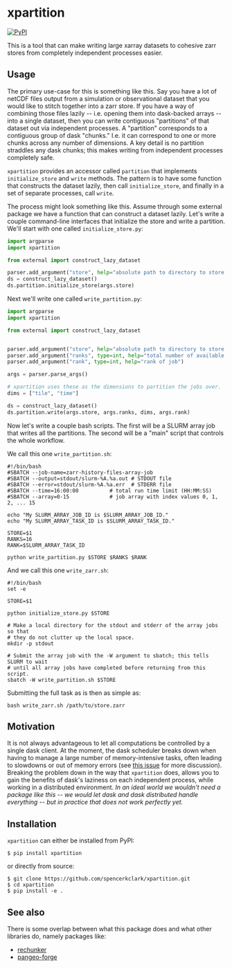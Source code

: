 # xpartition

[![PyPI](https://img.shields.io/pypi/v/xpartition.svg)](https://pypi.python.org/pypi/xpartition/)

This is a tool that can make writing large xarray datasets to cohesive zarr
stores from completely independent processes easier.

## Usage

The primary use-case for this is something like this.  Say you have a lot of
netCDF files output from a simulation or observational dataset that you would
like to stitch together into a zarr store.  If you have a way of combining
those files lazily -- i.e. opening them into dask-backed arrays -- into a
single dataset, then you can write contiguous "partitions" of that dataset out
via independent processes.  A "partition" corresponds to a contiguous group of
dask "chunks." I.e. it can correspond to one or more chunks across any number
of dimensions.  A key detail is no partition straddles any dask chunks; this
makes writing from independent processes completely safe.

`xpartition` provides an accessor called `partition` that implements
`initialize_store` and `write` methods.  The pattern is to have some function
that constructs the dataset lazily, then call `initialize_store`, and finally
in a set of separate processes, call `write`.

The process might look something like this.  Assume through some external
package we have a function that can construct a dataset lazily.  Let's write a
couple command-line interfaces that initialize the store and write a
partition.  We'll start with one called `initialize_store.py`:

```python
import argparse
import xpartition

from external import construct_lazy_dataset

parser.add_argument("store", help="absolute path to directory to store zarr result")
ds = construct_lazy_dataset()
ds.partition.initialize_store(args.store)
```

Next we'll write one called `write_partition.py`:

```python
import argparse
import xpartition

from external import construct_lazy_dataset


parser.add_argument("store", help="absolute path to directory to store zarr result")
parser.add_argument("ranks", type=int, help="total number of available ranks")
parser.add_argument("rank", type=int, help="rank of job")

args = parser.parse_args()

# xpartition uses these as the dimensions to partition the jobs over.
dims = ["tile", "time"]

ds = construct_lazy_dataset()
ds.partition.write(args.store, args.ranks, dims, args.rank)
```

Now let's write a couple bash scripts.  The first will be a SLURM array job
that writes all the partitions.  The second will be a "main" script that
controls the whole workflow.

We call this one `write_partition.sh`:

```
#!/bin/bash
#SBATCH --job-name=zarr-history-files-array-job
#SBATCH --output=stdout/slurm-%A.%a.out # STDOUT file
#SBATCH --error=stdout/slurm-%A.%a.err  # STDERR file
#SBATCH --time=16:00:00          # total run time limit (HH:MM:SS)
#SBATCH --array=0-15             # job array with index values 0, 1, 2, ... 15

echo "My SLURM_ARRAY_JOB_ID is $SLURM_ARRAY_JOB_ID."
echo "My SLURM_ARRAY_TASK_ID is $SLURM_ARRAY_TASK_ID."

STORE=$1
RANKS=16
RANK=$SLURM_ARRAY_TASK_ID

python write_partition.py $STORE $RANKS $RANK
```

And we call this one `write_zarr.sh`:

```
#!/bin/bash
set -e

STORE=$1

python initialize_store.py $STORE

# Make a local directory for the stdout and stderr of the array jobs so that
# they do not clutter up the local space.
mkdir -p stdout

# Submit the array job with the -W argument to sbatch; this tells SLURM to wait
# until all array jobs have completed before returning from this script.
sbatch -W write_partition.sh $STORE
```

Submitting the full task as is then as simple as:

```
bash write_zarr.sh /path/to/store.zarr
```

## Motivation

It is not always advantageous to let all computations be controlled by a single
dask client.  At the moment, the dask scheduler breaks down when having to
manage a large number of memory-intensive tasks, often leading to slowdowns or
out of memory errors (see [this
issue](https://github.com/dask/distributed/issues/2602) for more discussion).
Breaking the problem down in the way that `xpartition` does, allows you to gain
the benefits of dask's laziness on each independent process, while working in a
distributed environment.  *In an ideal world we wouldn't need a package like
this -- we would let dask and dask distributed handle everything -- but in
practice that does not work perfectly yet.*

## Installation

`xpartition` can either be installed from PyPI:

```
$ pip install xpartition
```

or directly from source:

```
$ git clone https://github.com/spencerkclark/xpartition.git
$ cd xpartition
$ pip install -e .
```

## See also

There is some overlap between what this package does and what other libraries
do, namely packages like:

- [rechunker](https://github.com/pangeo-data/rechunker)
- [pangeo-forge](https://github.com/pangeo-forge/pangeo-forge)
